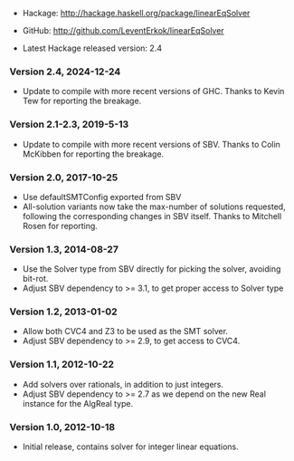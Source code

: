 * Hackage: <http://hackage.haskell.org/package/linearEqSolver>
* GitHub:  <http://github.com/LeventErkok/linearEqSolver>

* Latest Hackage released version: 2.4

### Version 2.4, 2024-12-24
  * Update to compile with more recent versions of GHC. Thanks to
    Kevin Tew for reporting the breakage.

### Version 2.1-2.3, 2019-5-13
  * Update to compile with more recent versions of SBV. Thanks to
    Colin McKibben for reporting the breakage.

### Version 2.0, 2017-10-25

  * Use defaultSMTConfig exported from SBV
  * All-solution variants now take the max-number of solutions requested,
    following the corresponding changes in SBV itself. Thanks to Mitchell Rosen
    for reporting.

### Version 1.3, 2014-08-27

  * Use the Solver type from SBV directly for picking the solver, avoiding bit-rot.
  * Adjust SBV dependency to >= 3.1, to get proper access to Solver type

### Version 1.2, 2013-01-02

  * Allow both CVC4 and Z3 to be used as the SMT solver.
  * Adjust SBV dependency to >= 2.9, to get access to CVC4.

### Version 1.1, 2012-10-22

  * Add solvers over rationals, in addition to just integers.
  * Adjust SBV dependency to >= 2.7 as we depend on the new Real
    instance for the AlgReal type.

### Version 1.0, 2012-10-18

  * Initial release, contains solver for integer linear equations.
